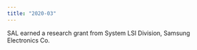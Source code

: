 ```yaml
---
title: "2020-03"
---
```


SAL earned a research grant from System LSI Division, Samsung Electronics Co.
